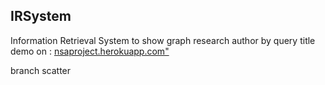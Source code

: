 ## IRSystem
Information Retrieval System to show graph research author by query title
demo on : <a href="nsaproject.herokuapp.com">nsaproject.herokuapp.com"</a>

branch scatter
